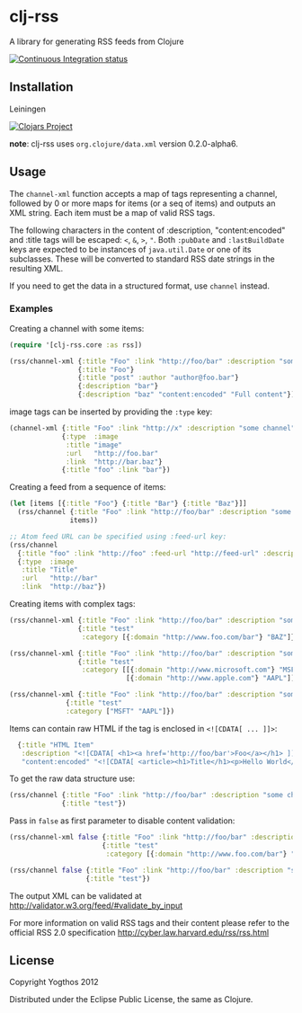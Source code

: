 # clj-rss

A library for generating RSS feeds from Clojure

[![Continuous Integration status](https://secure.travis-ci.org/yogthos/clj-rss.png)](http://travis-ci.org/yogthos/clj-rss)

## Installation

Leiningen

[![Clojars Project](http://clojars.org/clj-rss/latest-version.svg)](http://clojars.org/clj-rss)

**note**: clj-rss uses `org.clojure/data.xml` version 0.2.0-alpha6.

## Usage

The `channel-xml` function accepts a map of tags representing a channel, followed by 0 or more maps for items (or a seq of items) and outputs an XML string.
Each item must be a map of valid RSS tags.

The following characters in the content of :description, "content:encoded" and :title tags will be escaped: `<`, `&`, `>`, `"`. Both `:pubDate` and `:lastBuildDate` keys are expected to be instances
of `java.util.Date` or one of its subclasses. These will be converted to standard RSS date strings in the resulting XML.

If you need to get the data in a structured format, use `channel` instead.

### Examples

Creating a channel with some items:
```clojure
(require '[clj-rss.core :as rss])

(rss/channel-xml {:title "Foo" :link "http://foo/bar" :description "some channel"}
                 {:title "Foo"}
                 {:title "post" :author "author@foo.bar"}
                 {:description "bar"}
                 {:description "baz" "content:encoded" "Full content"})
```

image tags can be inserted by providing the `:type` key:
```clojure
(channel-xml {:title "Foo" :link "http://x" :description "some channel"}
             {:type  :image
              :title "image"
              :url   "http://foo.bar"
              :link  "http://bar.baz"}
             {:title "foo" :link "bar"}) 
```

Creating a feed from a sequence of items:
```clojure
(let [items [{:title "Foo"} {:title "Bar"} {:title "Baz"}]]
  (rss/channel {:title "Foo" :link "http://foo/bar" :description "some channel"}
               items))

;; Atom feed URL can be specified using :feed-url key: 
(rss/channel
  {:title "foo" :link "http://foo" :feed-url "http://feed-url" :description "bar"}
  {:type  :image
   :title "Title"
   :url   "http://bar"
   :link  "http://baz"})
```

Creating items with complex tags:
```clojure
(rss/channel-xml {:title "Foo" :link "http://foo/bar" :description "some channel"}
                 {:title "test"
                  :category [{:domain "http://www.foo.com/bar"} "BAZ"]})

(rss/channel-xml {:title "Foo" :link "http://foo/bar" :description "some channel"}
                 {:title "test"
                  :category [[{:domain "http://www.microsoft.com"} "MSFT"]
                             [{:domain "http://www.apple.com"} "AAPL"]]})

(rss/channel-xml {:title "Foo" :link "http://foo/bar" :description "some channel"}
              {:title "test"
              :category ["MSFT" "AAPL"]})                             
```

Items can contain raw HTML if the tag is enclosed in `<![CDATA[ ... ]]>`:
```clojure
  {:title "HTML Item"
   :description "<![CDATA[ <h1><a href='http://foo/bar'>Foo</a></h1> ]]>"
   "content:encoded" "<![CDATA[ <article><h1>Title</h1><p>Hello World</p></article> ]]>"}
```

To get the raw data structure use:
```clojure
(rss/channel {:title "Foo" :link "http://foo/bar" :description "some channel"}
             {:title "test"})
```

Pass in `false` as first parameter to disable content validation:
```clojure
(rss/channel-xml false {:title "Foo" :link "http://foo/bar" :description "some channel"}
                       {:title "test"
                        :category [{:domain "http://www.foo.com/bar"} "BAZ"]})

(rss/channel false {:title "Foo" :link "http://foo/bar" :description "some channel"}
                   {:title "test"})
```

The output XML can be validated at http://validator.w3.org/feed/#validate_by_input

For more information on valid RSS tags and their content please refer to the official RSS 2.0 specification http://cyber.law.harvard.edu/rss/rss.html

## License

Copyright Yogthos 2012

Distributed under the Eclipse Public License, the same as Clojure.
